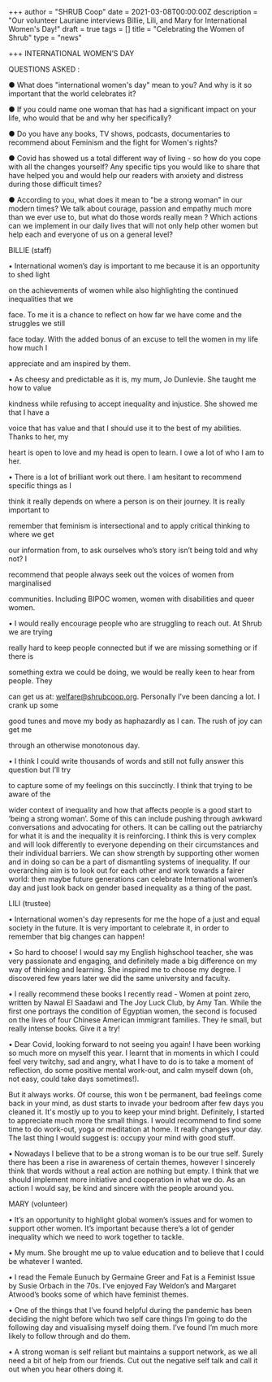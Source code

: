 +++
author = "SHRUB Coop"
date = 2021-03-08T00:00:00Z
description = "Our volunteer Lauriane interviews Billie, Lili, and Mary for International Women's Day!"
draft = true
tags = []
title = "Celebrating the Women of Shrub"
type = "news"

+++
INTERNATIONAL WOMEN’S DAY

QUESTIONS ASKED :

● What does "international women's day" mean to you? And why is it so important that the world celebrates it?

● If you could name one woman that has had a significant impact on your life, who would that be and why her specifically?

● Do you have any books, TV shows, podcasts, documentaries to recommend about Feminism and the fight for Women's rights?

● Covid has showed us a total different way of living - so how do you cope with all the changes yourself? Any specific tips you would like to share that have helped you and would help our readers with anxiety and distress during those difficult times?

● According to you, what does it mean to "be a strong woman" in our modern times? We talk about courage, passion and empathy much more than we ever use to, but what do those words really mean ? Which actions can we implement in our daily lives that will not only help other women but help each and everyone of us on a general level?

BILLIE (staff)

• International women’s day is important to me because it is an opportunity to shed light

on the achievements of women while also highlighting the continued inequalities that we

face. To me it is a chance to reflect on how far we have come and the struggles we still

face today. With the added bonus of an excuse to tell the women in my life how much I

appreciate and am inspired by them.

• As cheesy and predictable as it is, my mum, Jo Dunlevie. She taught me how to value

kindness while refusing to accept inequality and injustice. She showed me that I have a

voice that has value and that I should use it to the best of my abilities. Thanks to her, my

heart is open to love and my head is open to learn. I owe a lot of who I am to her.

• There is a lot of brilliant work out there. I am hesitant to recommend specific things as I

think it really depends on where a person is on their journey. It is really important to

remember that feminism is intersectional and to apply critical thinking to where we get

our information from, to ask ourselves who’s story isn’t being told and why not? I

recommend that people always seek out the voices of women from marginalised

communities. Including BIPOC women, women with disabilities and queer women.

• I would really encourage people who are struggling to reach out. At Shrub we are trying

really hard to keep people connected but if we are missing something or if there is

something extra we could be doing, we would be really keen to hear from people. They

can get us at: welfare@shrubcoop.org. Personally I’ve been dancing a lot. I crank up some

good tunes and move my body as haphazardly as I can. The rush of joy can get me

through an otherwise monotonous day.

• I think I could write thousands of words and still not fully answer this question but I’ll try

to capture some of my feelings on this succinctly. I think that trying to be aware of the

wider context of inequality and how that affects people is a good start to ‘being a strong woman’. Some of this can include pushing through awkward conversations and advocating for others. It can be calling out the patriarchy for what it is and the inequality it is reinforcing. I think this is very complex and will look differently to everyone depending on their circumstances and their individual barriers. We can show strength by supporting other women and in doing so can be a part of dismantling systems of inequality. If our overarching aim is to look out for each other and work towards a fairer world: then maybe future generations can celebrate International women’s day and just look back on gender based inequality as a thing of the past.

LILI (trustee)

• International women's day represents for me the hope of a just and equal society in the future. It is very important to celebrate it, in order to remember that big changes can happen!

• So hard to choose! I would say my English highschool teacher, she was very passionate and engaging, and definitely made a big difference on my way of thinking and learning. She inspired me to choose my degree. I discovered few years later we did the same university and faculty.

• I really recommend these books I recently read - Women at point zero, written by Nawal El Saadawi and The Joy Luck Club, by Amy Tan. While the first one portrays the condition of Egyptian women, the second is focused on the lives of four Chinese American immigrant families. They ́re small, but really intense books. Give it a try!

• Dear Covid, looking forward to not seeing you again! I have been working so much more on myself this year. I learnt that in moments in which I could feel very twitchy, sad and angry, what I have to do is to take a moment of reflection, do some positive mental work-out, and calm myself down (oh, not easy, could take days sometimes!).

But it always works. Of course, this won ́t be permanent, bad feelings come back in your mind, as dust starts to invade your bedroom after few days you cleaned it. It's mostly up to you to keep your mind bright. Definitely, I started to appreciate much more the small things. I would recommend to find some time to do work-out, yoga or meditation at home. It really changes your day. The last thing I would suggest is: occupy your mind with good stuff.

• Nowadays I believe that to be a strong woman is to be our true self. Surely there has been a rise in awareness of certain themes, however I sincerely think that words without a real action are nothing but empty. I think that we should implement more initiative and cooperation in what we do. As an action I would say, be kind and sincere with the people around you.

MARY (volunteer)

• It’s an opportunity to highlight global women’s issues and for women to support other women. It’s important because there’s a lot of gender inequality which we need to work together to tackle.

• My mum. She brought me up to value education and to believe that I could be whatever I wanted.

• I read the Female Eunuch by Germaine Greer and Fat is a Feminist Issue by Susie Orbach in the 70s. I’ve enjoyed Fay Weldon’s and Margaret Atwood’s books some of which have feminist themes.

• One of the things that I’ve found helpful during the pandemic has been deciding the night before which two self care things I’m going to do the following day and visualising myself doing them. I’ve found I’m much more likely to follow through and do them.

• A strong woman is self reliant but maintains a support network, as we all need a bit of help from our friends. Cut out the negative self talk and call it out when you hear others doing it.